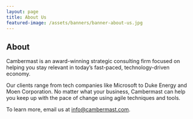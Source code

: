```yaml
---
layout: page
title: About Us
featured-image: /assets/banners/banner-about-us.jpg
---
```

## About

Cambermast is an award-winning strategic consulting firm focused on helping you stay relevant in today’s fast-paced, technology-driven economy.

Our clients range from tech companies like Microsoft to Duke Energy and Moen Corporation. No matter what your business, Cambermast can help you keep up with the pace of change using agile techniques and tools.

To learn more, email us at info@cambermast.com.